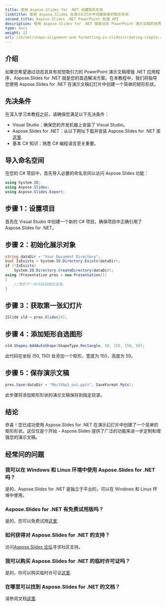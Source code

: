```yaml
---
title: 使用 Aspose.Slides for .NET 创建矩形形状
linktitle: 使用 Aspose.Slides 在演示幻灯片中创建简单的矩形形状
second_title: Aspose.Slides .NET PowerPoint 处理 API
description: 使用 Aspose.Slides for .NET 探索动态 PowerPoint 演示文稿的世界。通过本分步指南了解如何在幻灯片中创建引人入胜的矩形形状。
type: docs
weight: 12
url: /zh/net/shape-alignment-and-formatting-in-slides/creating-simple-rectangle-shape/
---
```

## 介绍
如果您希望通过动态且具有视觉吸引力的 PowerPoint 演示文稿增强 .NET 应用程序，Aspose.Slides for .NET 就是您的首选解决方案。在本教程中，我们将指导您使用 Aspose.Slides for .NET 在演示文稿幻灯片中创建一个简单的矩形形状。
## 先决条件
在深入学习本教程之前，请确保您满足以下先决条件：
- Visual Studio：确保您的开发机器上安装了 Visual Studio。
-  Aspose.Slides for .NET：从以下网址下载并安装 Aspose.Slides for .NET 库[这里](https://releases.aspose.com/slides/net/).
- 基本 C# 知识：熟悉 C# 编程语言至关重要。
## 导入命名空间
在您的 C# 项目中，首先导入必要的命名空间以访问 Aspose.Slides 功能：
```csharp
using System.IO;
using Aspose.Slides;
using Aspose.Slides.Export;
```
## 步骤 1：设置项目
首先在 Visual Studio 中创建一个新的 C# 项目。确保项目中正确引用了 Aspose.Slides for .NET。
## 步骤 2：初始化展示对象
```csharp
string dataDir = "Your Document Directory";
bool IsExists = System.IO.Directory.Exists(dataDir);
if (!IsExists)
    System.IO.Directory.CreateDirectory(dataDir);
using (Presentation pres = new Presentation())
{
    //您的下一步代码将放在这里。
}
```
## 步骤 3：获取第一张幻灯片
```csharp
ISlide sld = pres.Slides[0];
```
## 步骤 4：添加矩形自选图形
```csharp
sld.Shapes.AddAutoShape(ShapeType.Rectangle, 50, 150, 150, 50);
```
此代码在坐标 (50, 150) 处添加一个矩形，宽度为 150，高度为 50。
## 步骤 5：保存演示文稿
```csharp
pres.Save(dataDir + "RectShp1_out.pptx", SaveFormat.Pptx);
```
此步骤将添加矩形形状的演示文稿保存到指定目录。
## 结论
恭喜！您已成功使用 Aspose.Slides for .NET 在演示幻灯片中创建了一个简单的矩形形状。这仅仅是个开始 - Aspose.Slides 提供了广泛的功能来进一步定制和增强您的演示文稿。
## 经常问的问题
### 我可以在 Windows 和 Linux 环境中使用 Aspose.Slides for .NET 吗？
是的，Aspose.Slides for .NET 是独立于平台的，可以在 Windows 和 Linux 环境中使用。
### Aspose.Slides for .NET 有免费试用版吗？
是的，您可以免费试用[这里](https://releases.aspose.com/).
### 如何获得对 Aspose.Slides for .NET 的支持？
访问[Aspose.Slides 论坛](https://forum.aspose.com/c/slides/11)寻求社区支持。
### 我可以购买 Aspose.Slides for .NET 的临时许可证吗？
是的，你可以购买临时许可证[这里](https://purchase.aspose.com/temporary-license/).
### 在哪里可以找到 Aspose.Slides for .NET 的文档？
请参阅文档[这里](https://reference.aspose.com/slides/net/).